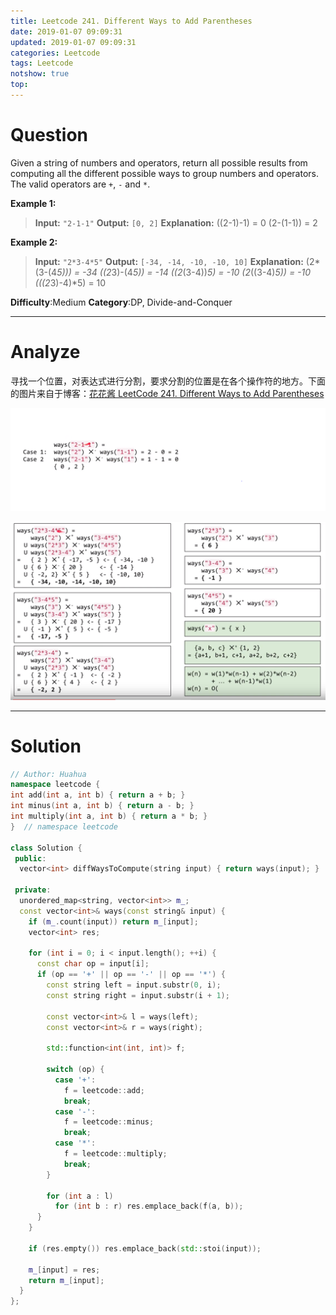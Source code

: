 ```yaml
---
title: Leetcode 241. Different Ways to Add Parentheses
date: 2019-01-07 09:09:31
updated: 2019-01-07 09:09:31
categories: Leetcode
tags: Leetcode
notshow: true
top:
---
```


# Question

Given a string of numbers and operators, return all possible results from computing all the different possible ways to group numbers and operators. The valid operators are  `+`,  `-`  and  `*`.

**Example 1:**

> **Input:** `"2-1-1"`
> **Output:** `[0, 2]`
> **Explanation:**
> ((2-1)-1) = 0
> (2-(1-1)) = 2

**Example 2:**
> **Input:** `"2*3-4*5"`
> **Output:** `[-34, -14, -10, -10, 10]`
> **Explanation:** (2*(3-(4*5))) = -34 
> ((2*3)-(4*5)) = -14 
> ((2*(3-4))*5) = -10 
> (2*((3-4)*5)) = -10 
> (((2*3)-4)*5) = 10

**Difficulty**:Medium
**Category**:DP, Divide-and-Conquer

<!-- more -->

------------

# Analyze

寻找一个位置，对表达式进行分割，要求分割的位置是在各个操作符的地方。下面的图片来自于博客：[花花酱 LeetCode 241. Different Ways to Add Parentheses](http://zxi.mytechroad.com/blog/leetcode/leetcode-241-different-ways-to-add-parentheses/)

![](/images/in-post/2019-01-07-Leetcode-241-Different-Ways-to-Add-Parentheses/2019-01-07-22-43-05.png)

![](/images/in-post/2019-01-07-Leetcode-241-Different-Ways-to-Add-Parentheses/2019-01-07-22-43-54.png)

------------

# Solution

```cpp
// Author: Huahua
namespace leetcode {
int add(int a, int b) { return a + b; }
int minus(int a, int b) { return a - b; }
int multiply(int a, int b) { return a * b; }
}  // namespace leetcode

class Solution {
 public:
  vector<int> diffWaysToCompute(string input) { return ways(input); }

 private:
  unordered_map<string, vector<int>> m_;
  const vector<int>& ways(const string& input) {
    if (m_.count(input)) return m_[input];
    vector<int> res;

    for (int i = 0; i < input.length(); ++i) {
      const char op = input[i];
      if (op == '+' || op == '-' || op == '*') {
        const string left = input.substr(0, i);
        const string right = input.substr(i + 1);

        const vector<int>& l = ways(left);
        const vector<int>& r = ways(right);

        std::function<int(int, int)> f;

        switch (op) {
          case '+':
            f = leetcode::add;
            break;
          case '-':
            f = leetcode::minus;
            break;
          case '*':
            f = leetcode::multiply;
            break;
        }

        for (int a : l)
          for (int b : r) res.emplace_back(f(a, b));
      }
    }

    if (res.empty()) res.emplace_back(std::stoi(input));

    m_[input] = res;
    return m_[input];
  }
};
```
